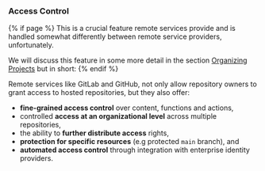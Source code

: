 ### Access Control
{% if page %}
This is a crucial feature remote services provide and is handled somewhat differently between remote service providers, unfortunately.

We will discuss this feature in some more detail in the section [Organizing Projects](../organizing_and_more/index.md#organizing-projects) but in short:
{% endif %}

Remote services like <i class="fab fa-gitlab"></i> GitLab and <i class="fab fa-github"></i> GitHub, not only allow repository owners to grant access to hosted repositories, but they also offer:

- **fine-grained access control** over content, functions and actions,
- controlled **access at an organizational level** across multiple repositories,
- the ability to **further distribute access** rights,
- **protection for specific resources** (e.g protected `main` branch), and
- **automated access control** through integration with enterprise identity providers.
